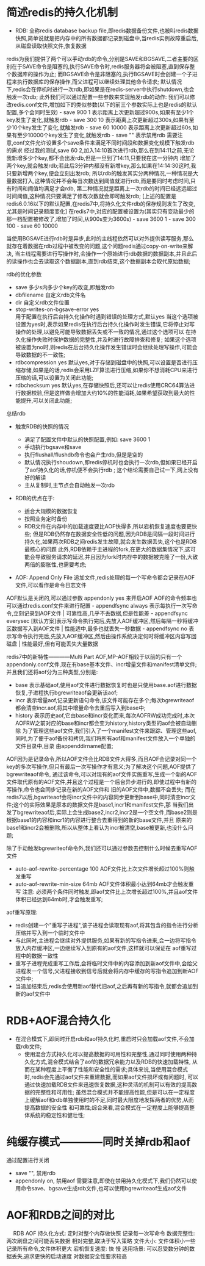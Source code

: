 # 简述redis的持久化机制
  - RDB: 全称redis database backup file,即redis数据备份文件,也被叫redis数据快照,简单说就是把内存中的所有数据都记录到磁盘中,当redis实例故障重启后,从磁盘读取快照文件,恢复数据

  redis为我们提供了两个可以手动rdb的命令,分别是SAVE和BGSAVE,二者主要的区别在于SAVE命令是阻塞的,执行SAVE命令时,redis服务器将会被阻塞,直到保存整个数据库的操作为止;
  而BGSAVE命令是非阻塞的,执行BGSAVE时会创建一个子进程来执行数据库的保存操作,而父进程可以继续处理其他命令请求;
  默认情况下,redis会在停机时进行一次rdb,即如果是在redis-server中执行shutdown,也会触发一次rdb;
  此外我们可以通过配置一些参数来实现触发rdb的动作:
    我们可以修改redis.conf文件,增加如下的类似参数(以下的前三个参数实际上也是redis的默认配置,多个会同时生效)
    - save 900 1        表示距离上次更新超过900s,如果有至少1个key发生了变化,就触发rdb
    - save 300 10       表示距离上次更新超过300s,如果有至少10个key发生了变化,就触发rdb
    - save 60 10000     表示距离上次更新超过60s,如果有至少10000个key发生了变化,就触发rdb
    - save ""           表示禁用rdb
    需要注意,conf文件允许设置多个save条件来满足不同时间段和数据变化规模下触发rdb的需求
    经过我的测试,save 60 2,加入14:10首次进行rdb,那么在到14:11之前,无论我新增多少个key,都不会出发rdb,但是一旦到了14:11,只要我在这一分钟内
  增加了两个key,就会触发rdb;若此后3分钟内都没有新增key,那么如果在14:14:30这时,我只要新增两个key,便会立刻出发rdb;
    所以rdb的触发其实分两种情况,一种情况是大量数据打入,这种情况并不会每当次数达到阈值就进行rdb,而是要同时考虑时间,只有时间和阈值均满足才会rdb,
  第二种情况就是距离上一次rdb的时间已经远远超过时间阈值,这种情况只要满足了修改次数就会即可触发rdb;
  [上述的配置是redis6.0.16以下的默认配置,在redis7中,将持久化文件rdb的保存规则发生了改变,尤其是时间记录额度变化]
    在redis7中,对应的配置被设置为(其实只有变动最少的那一档配置被修改了,增加了时间,从900s变为3600s)
    - save 3600 1
    - save 300 100
    - save 60 10000 

  当使用BGSAVE进行rdb时是异步,此时的主线程依然可以对外提供读写服务,那么就存在着数据在rdb过程中被改变的问题,这个问题redis通过copy-on-write来解决,
当主线程需要进行写操作时,会操作一个原始进行rdb数据的数据副本,并且此后的读操作也会去读取这个数据副本,直到rdb结束,这个数据副本会取代原始数据;

  rdb的优化参数
  - save <seconds> <changes> 多少s内多少个key的改变,即触发rdb
  - dbfilename  自定义rdb文件名
  - dir  自定义rdb文件位置
  - stop-writes-on-bgsave-error yes  
      用于配置在执行后台持久化操作时遇到错误的处理方式,默认yes
      当这个选项被设置为yes时,表示如果redis在执行后台持久化操作时发生错误,它将停止对写操作的处理,以避免可能导致数据丢失或不一致的情况,通过这个选项可以
    在持久化操作失败时保护数据的完整性,并及时进行故障排查和修复;
      如果这个选项被设置为no时,则redis在后台持久化操作发生错误时会继续处理写操作,可能会导致数据的不一致性;
  - rdbcompression yes
      默认yes,对于存储到磁盘中的快照,可以设置是否进行压缩存储,如果是的话,redis会采用LZF算法进行压缩,如果你不想消耗CPU来进行压缩的话,可以设置为关闭此功能;
  - rdbchecksum yes
      默认yes,在存储快照后,还可以让redis使用CRC64算法进行数据校验,但是这样做会增加大约10%的性能消耗,如果希望获取到最大的性能提升,可以关闭此功能;

  总结rdb
  - 触发RDB的快照的情况
    - 满足了配置文件中默认的快照配置,例如: save 3600 1 
    - 手动执行bgsave和save
    - 执行flushall/flushdb命令也会产生rdb,但是是空的
    - 默认情况执行shoudown,即redis停机时也会执行一次rdb,但如果已经开启了aof持久化的话,停机便不会执行rdb ; 这个结论需要自己试一下,网上没有好的解读
    - 主从复制时,主节点会自动触发一次rdb
 
  - RDB的优点在于:
    - 适合大规模的数据恢复
    - 按照业务定时备份
    - RDB文件在内存中的加载速度要比AOF快得多,所以宕机恢复速度也要更快些;
  但是RDB仍然存在数据安全性低的问题,因为RDB是间隔一段时间进行持久化,如果两次RDB之间redis发生故障,就会发生数据丢失,这个也是RDB最核心的问题
此外,RDB依赖于主进程的fork,在更大的数据集情况下,这可能会导致服务请求的延迟,并且因为fork时内存中的数据被克隆了一份,大致两倍的膨胀性,也需要考虑;
  
  - AOF: Append Only File 追加文件,redis处理的每一个写命令都会记录在AOF文件,可以看作是命令日志文件

  AOF默认是关闭的,可以通过参数 appendonly yes 来开启AOF
  AOF的命令频率也可以通过redis.conf文件来进行配置
    - appendfsync always      表示每执行一次写命令,立刻记录到AOF文件 | 可靠性高,几乎不丢数据,但是性能差
    - appendfsync everysec    [默认方案]表示写命令执行完后,先放入AOF缓冲区,然后每隔一秒将缓冲区数据写入到AOF文件 | 性能适中,最多也就丢失一秒数据
    - appendfsync no          表示写命令执行完后,先放入AOF缓冲区,然后由操作系统决定何时将缓冲区内容写回磁盘 | 性能最好,但有可能丢失大量数据
  
  redis7中的新特性————Multi Part AOF,MP-AOF相较于以前的只有一个appendonly.conf文件,现在有base基本文件、incr增量文件和manifest清单文件;
  并且我们还将aof分为三种类型,分别是:
  - base  表示基础aof,使用aof文件进行数据恢复时也是只使用base.aof进行数据恢复,子进程执行bgrewriteaof会更新该aof;
  - incr  表示增量aof,记录更新语句命令,该文件可能存在多个;每次bgrewriteaof都会清空incr.aof,将其中增量命令去重后写入到base中;
  - history    表示历史aof,它由base和incr变化而来,每次AOFRW成功完成时,本次AOFRW之前对应的base和incr都会变为history,history类型的aof会被自动删除
    为了管理这些aof文件,我们引入了一个manifest文件来跟踪、管理这些aof,同时,为了便于aof备份和拷贝,我们将所有aof和manifest文件放入一个单独的文件目录中,目录
  由appenddirname配置;

  AOF因为是记录命令,所以AOF文件会比RDB文件大得多,而且AOF会记录对同一个key的多次写操作,但只有最后一次写操作才有意义;为了解决这个问题,AOF提供了bgrewriteaof命令,
通过该命令,可以对现有的aof文件实施重写,生成一个新的AOF文件取代原有的AOF文件,并且这个过程是一个后台异步进行的,即使过程中有新的写操作,命令也会同步记录在新的AOF文件和
旧的AOF文件中,数据不会丢失;
  而在redis7以后,bgwriteaof会将incr文件中的内容同步更新到base中,同时清空incr文件;这个的实际效果是原本的数据文件是base1,incr1和manifest文件,那
当我们出发了bgrewriteaof后,实际上会生成base2,incr2,incr2是一个空文件,而base2则是根据base1的内容和incr1的内容进行整合去重得到的新的base文件,并且
原来的base1和incr2会被删除,所以从整体上看认为incr被清空,base被更新,也没什么问题;

  除了手动触发bgrewriteof命令外,我们还可以通过参数去控制什么时候去重写AOF文件
  - auto-aof-rewrite-percentage 100   AOF文件比上次文件增长超过100%则触发重写
  - auto-aof-rewrite-min-size 64mb    AOF文件体积最小达到64mb才会触发重写
  注意: 必须两个条件同时触发,即aof文件比上次增长超过100%,并且aof文件体积已经达到64mb时,才会触发重写;
 
  aof重写原理:
  - redis创建一个"重写子进程",该子进程会读取现有aof,将其包含的指令进行分析压缩并写入到一个临时文件中
  - 与此同时,主进程会继续对外提供服务,如果有新的写指令进来,会一边将写指令放入内存缓冲区,一边继续写入到原有的aof文件,这样就可以保证在
  aof重写过程中的数据一致性
  - 重写子进程完成重写工作后,会将临时文件中的内容添加到新aof文件中,会给父进程发一个信号,父进程接收到信号后就会将内存中缓存的写指令追加到新AOF文件中;
  - 当追加结束后,redis会使用新aof替代旧aof,之后再有新的写指令,就都会追加到新的aof文件中

# RDB+AOF混合持久化
  - 在混合模式下,即同时开启rdb和aof持久化时,重启时只会加载aof文件,不会加载rdb文件;
    - 使用混合方式持久化可以提高数据的可用性和完整性,通过同时使用两种持久化方式,混合模式结合了aof的数据冗余能力以及RDB的快速加载特性,
    从而在某种程度上平衡了性能和安全性的需求;具体来说,当使用混合模式时,redis会先通过aof文件来重建数据,而如果aof文件损坏或有问题时,
    可以通过快速加载RDB文件来迅速恢复数据,这种灵活的机制可以有效的提高数据的完整性和可用性;
      虽然混合模式并不能提高性能,但是可以在一定程度上缓解aof和rdb单独使用时的不足,同时最大限度地发挥两者的优势,从而提高数据的安全性
    和可靠性;综合来看,混合模式在一定程度上能够提高整体系统的稳定性和健壮性;

# 纯缓存模式————同时关掉rdb和aof
  通过配置进行关闭
  - save "", 禁用rdb
  - appendonly on, 禁用aof
  需要注意,即使在禁用持久化模式下,我们仍然可以使用命令save、bgsave生成rdb文件,也可以使用bgrewriteaof生成aof文件

# AOF和RDB之间的对比
　
              RDB                                         AOF
持久化方式:    定时对整个内存做快照                        记录每一次写命令
数据完整性:    两次刷盘之间可能丢失数据                     相对完整,取决于写入策略
文件大小:      文件体积小一些                             记录所有命令,文件体积更大
宕机恢复速度:    快                                        慢
适用场景:     可以忍受数分钟的数据丢失,追求更快的启动速度       对数据安全性要求较高